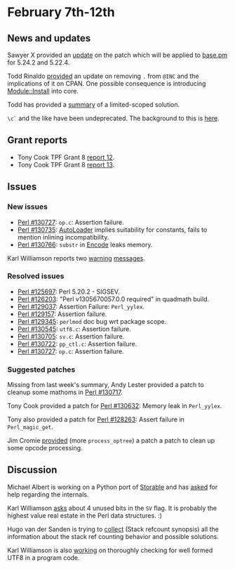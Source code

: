 # February 7th-12th

## News and updates

Sawyer X provided an
[update](http://nntp.perl.org/group/perl.perl5.porters/242949) on the
patch which will be applied to [base.pm](http://metacpan.org/pod/base)
for 5.24.2 and 5.22.4.

Todd Rinaldo
[provided](http://nntp.perl.org/group/perl.perl5.porters/242860)
an update on removing `.` from `@INC` and the implications of it on
CPAN. One possible consequence is introducing
[Module::Install](http://metacpan.org/pod/Module::Install) into core.

Todd has provided a
[summary](http://nntp.perl.org/group/perl.perl5.porters/242895) of a
limited-scoped solution.

`` \c` `` and the like have been undeprecated. The background to
this is [here](http://nntp.perl.org/group/perl.perl5.porters/242693).

## Grant reports

* Tony Cook TPF Grant 8
  [report 12](http://nntp.perl.org/group/perl.perl5.porters/242920).
* Tony Cook TPF Grant 8
  [report 13](http://nntp.perl.org/group/perl.perl5.porters/242921).

## Issues

### New issues

* [Perl #130727](http://rt.perl.org/Ticket/Display.html?id=130727):
  `op.c`: Assertion failure.
* [Perl #130735](http://rt.perl.org/Ticket/Display.html?id=130735):
  [AutoLoader](http://metacpan.org/pod/AutoLoader) implies suitability
  for constants, fails to mention inlining incompatibility.
* [Perl #130766](http://rt.perl.org/Ticket/Display.html?id=130766):
  `substr` in [Encode](http://metacpan.org/pod/Encode) leaks memory.

Karl Williamson reports two
[warning](http://nntp.perl.org/group/perl.perl5.porters/242942)
[messages](http://nntp.perl.org/group/perl.perl5.porters/242943).

### Resolved issues

* [Perl #125697](http://rt.perl.org/Ticket/Display.html?id=125697):
  Perl 5.20.2 - SIGSEV.
* [Perl #126203](http://rt.perl.org/Ticket/Display.html?id=126203):
  "Perl v1305670057.0.0 required" in quadmath build.
* [Perl #129037](http://rt.perl.org/Ticket/Display.html?id=129037):
  Assertion Failure: `Perl_yylex`.
* [Perl #129157](http://rt.perl.org/Ticket/Display.html?id=129157):
  Assertion failure.
* [Perl #129345](http://rt.perl.org/Ticket/Display.html?id=129345):
  `perlmod` doc bug wrt package scope.
* [Perl #130545](http://rt.perl.org/Ticket/Display.html?id=130545):
  `utf8.c`: Assertion failure.
* [Perl #130705](http://rt.perl.org/Ticket/Display.html?id=130705):
  `sv.c`: Assertion failure.
* [Perl #130722](http://rt.perl.org/Ticket/Display.html?id=130722):
  `pp_ctl.c`: Assertion failure.
* [Perl #130727](http://rt.perl.org/Ticket/Display.html?id=130727):
  `op.c`: Assertion failure.

### Suggested patches

Missing from last week's summary, Andy Lester provided a patch to
cleanup some mathoms in
[Perl #130717](http://rt.perl.org/Ticket/Display.html?id=130717).

Tony Cook provided a patch for
[Perl #130632](http://rt.perl.org/Ticket/Display.html?id=130632):
Memory leak in `Perl_yylex`.

Tony also provided a patch for
[Perl #128263](http://rt.perl.org/Ticket/Display.html?id=128263):
Assert failure in `Perl_magic_get`.

Jim Cromie
[provided](http://nntp.perl.org/group/perl.perl5.porters/242954) (more
`process_optree`) a patch a patch to clean up some opcode processing.

## Discussion

Michael Albert is working on a Python port of
[Storable](http://metacpan.org/pod/Storable) and has
[asked](http://nntp.perl.org/group/perl.perl5.porters/242913) for help
regarding the internals.

Karl Williamson
[asks](http://nntp.perl.org/group/perl.perl5.porters/242901) about 4
unused bits in the `SV` flag.  It is probably the highest value real
estate in the Perl data structures. :)

Hugo van der Sanden is trying to
[collect](http://nntp.perl.org/group/perl.perl5.porters/242906) (Stack
refcount synopsis) all the information about the stack ref counting
behavior and possible solutions.

Karl Williamson is also
[working](http://nntp.perl.org/group/perl.perl5.porters/242916) on
thoroughly checking for well formed UTF8 in a program code.
